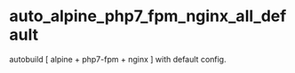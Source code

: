 # auto_alpine_php7_fpm_nginx_all_default
autobuild [ alpine + php7-fpm + nginx ] with default config.

